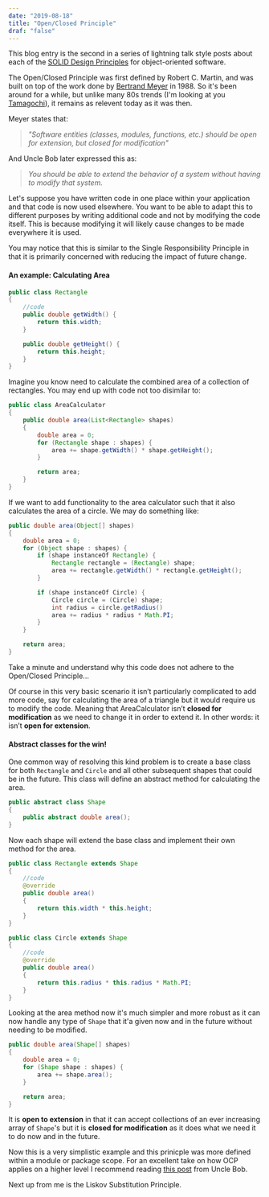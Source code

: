 ```yaml
---
date: "2019-08-18"
title: "Open/Closed Principle"
draf: "false"
---
```


This blog entry is the second in a series of lightning talk style posts about each of the [SOLID Design Principles](https://en.wikipedia.org/wiki/SOLID) for object-oriented software.

The Open/Closed Principle was first defined by Robert C. Martin, and was built on top of the work done by [Bertrand Meyer](https://en.wikipedia.org/wiki/Bertrand_Meyer) in 1988. So it's been around for a while, but unlike many 80s trends (I'm looking at you [Tamagochi](https://en.wikipedia.org/wiki/Tamagotchi)), it remains as relevent today as it was then.

Meyer states that:
> _"Software entities (classes, modules, functions, etc.) should be open for extension, but closed for modification"_

And Uncle Bob later expressed this as:
> _You should be able to extend the behavior of a system without having to modify that system._

Let's suppose you have written code in one place within your application and that code is now used elsewhere. You want to be able to adapt this to different purposes by writing additional code and not by modifying the code itself. This is because modifying it will likely cause changes to be made everywhere it is used.

You may notice that this is similar to the Single Responsibility Principle in that it is primarily concerned with reducing the impact of future change.

#### An example: Calculating Area

```java
public class Rectangle
{
    //code
    public double getWidth() {
        return this.width;
    }

    public double getHeight() {
        return this.height;
    }
}
```

Imagine you know need to calculate the combined area of a collection of rectangles. You may end up with code not too disimilar to:

```java
public class AreaCalculator
{
    public double area(List<Rectangle> shapes)
    {
        double area = 0;
        for (Rectangle shape : shapes) {
            area += shape.getWidth() * shape.getHeight();
        }

        return area;
    }
}
```

If we want to add functionality to the area calculator such that it also calculates the area of a circle. We may do something like:

```java
public double area(Object[] shapes)
{
    double area = 0;
    for (Object shape : shapes) {
        if (shape instanceOf Rectangle) {
            Rectangle rectangle = (Rectangle) shape;
            area += rectangle.getWidth() * rectangle.getHeight();
        }

        if (shape instanceOf Circle) {
            Circle circle = (Circle) shape;
            int radius = circle.getRadius()
            area += radius * radius * Math.PI;
        }
    }

    return area;
}
```
Take a minute and understand why this code does not adhere to the Open/Closed Principle...

Of course in this very basic scenario it isn’t particularly complicated to add more code, say for calculating the area of a triangle but it would require us to modify the code. Meaning that AreaCalculator isn’t **closed for modification** as we need to change it in order to extend it. In other words: it isn’t **open for extension**.

#### Abstract classes for the win!

One common way of resolving this kind problem is to create a base class for both `Rectangle` and `Circle` and all other subsequent shapes that could be in the future. This class will define an abstract method for calculating the area.

```java
public abstract class Shape
{
    public abstract double area();
}
```

Now each shape will extend the base class and implement their own method for the area.


```java
public class Rectangle extends Shape
{
    //code
    @override
    public double area()
    {
        return this.width * this.height;
    }
}

public class Circle extends Shape
{
    //code
    @override
    public double area()
    {
        return this.radius * this.radius * Math.PI;
    }
}
```

Looking at the area method now it's much simpler and more robust as it can now handle any type of `Shape` that it'a given now and in the future without needing to be modified.

```java
public double area(Shape[] shapes)
{
    double area = 0;
    for (Shape shape : shapes) {
        area += shape.area();
    }

    return area;
}
```

It is **open to extension** in that it can accept collections of an ever increasing array of `Shape`'s but it is **closed for modification** as it does what we need it to do now and in the future.

Now this is a very simplistic example and this prinicple was more defined within a module or package scope. For an excellent take on how OCP applies on a higher level I recommend reading [this post](https://blog.cleancoder.com/uncle-bob/2014/05/12/TheOpenClosedPrinciple.html) from Uncle Bob.

Next up from me is the Liskov Substitution Principle.





